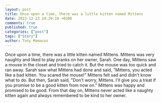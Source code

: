 ```yaml
---
layout: post
title: Once upon a time, there was a little kitten named Mittens
date: 2023-12-23 10:29:19 +0200
comments: true
published: true
categories: ["post"]
tags: ["Story"]
author: Tony Mamacos
---
```

Once upon a time, there was a little kitten named Mittens. Mittens was very naughty and liked to play pranks on her owner, Sarah. One day, Mittens saw a mouse in the closet and tried to catch it. But the mouse was too quick and ran away.
Sarah saw what Mittens had done and said, "Mittens, you acted like a bad kitten. You scared the mouse!"
Mittens felt sad and didn't know what to do. But then, Sarah said, "Don't worry, Mittens. I'll give you a treat if you promise to be a good kitten from now on."
Mittens was happy and promised to be good. From that day on, Mittens never acted like a naughty kitten again and always remembered to be kind to her owner.
